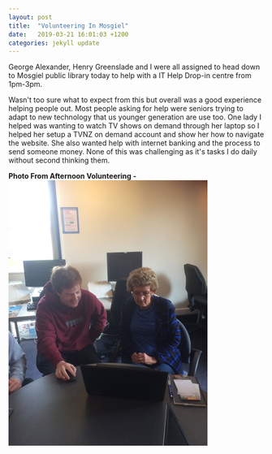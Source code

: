 ```yaml
---
layout: post
title:  "Volunteering In Mosgiel"
date:   2019-03-21 16:01:03 +1200
categories: jekyll update
---
```


George Alexander, Henry Greenslade and I were all assigned to head down to Mosgiel public library today to help with a IT Help Drop-in centre from 1pm-3pm. 

Wasn't too sure what to expect from this but overall was a good experience helping people out. Most people asking for help were seniors trying to adapt to new technology that us younger generation are use too. One lady I helped was wanting to watch TV shows on demand through her laptop so I helped her setup a TVNZ on demand account and show her how to navigate the website. She also wanted help with internet banking and the process to send someone money. None of this was challenging as it's tasks I do daily without second thinking them.

**Photo From Afternoon Volunteering -**<br>
![](/assets/voll.jpg)